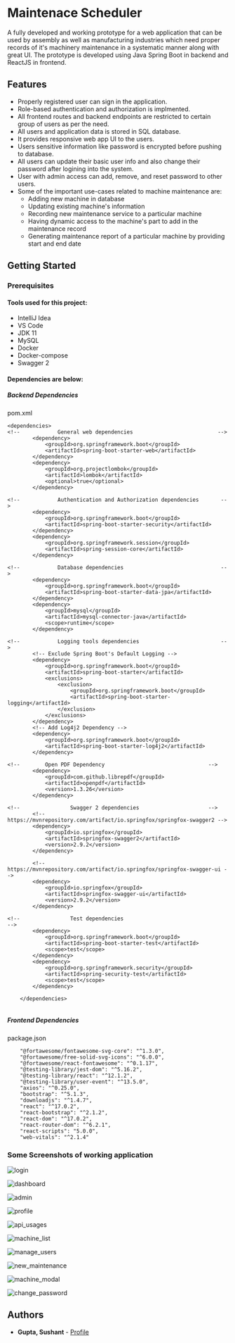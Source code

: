 # Maintenace Scheduler
A fully developed and working prototype for a web application that can be used by assembly as well as manufacturing industries which need proper records of it's machinery maintenance in a systematic manner along with great UI. The prototype is developed using Java Spring Boot in backend and ReactJS in frontend.

## Features

- Properly registered user can sign in the application.
- Role-based authentication and authorization is implmented.
- All frontend routes and backend endpoints are restricted to certain group of users as per the need.
- All users and application data is stored in SQL database.
- It provides responsive web app UI to the users.
- Users sensitive information like password is encrypted before pushing to database.
- All users can update their basic user info and also change their password after logining into the system.
- User with admin access can add, remove, and reset password to other users.
- Some of the important use-cases related to machine maintenance are:
  -  Adding new machine in database
  -  Updating existing machine's information
  -  Recording new maintenance service to a particular machine
  -  Having dynamic access to the machine's part to add in the maintenance record
  -  Generating maintenance report of a particular machine by providing start and end date


## Getting Started

### Prerequisites

#### Tools used for this project:

- IntelliJ Idea
- VS Code
- JDK 11
- MySQL
- Docker
- Docker-compose
- Swagger 2

#### Dependencies are below:

##### Backend Dependencies
pom.xml
```
<dependencies>
<!--			General web dependencies                           -->
		<dependency>
			<groupId>org.springframework.boot</groupId>
			<artifactId>spring-boot-starter-web</artifactId>
		</dependency>
		<dependency>
			<groupId>org.projectlombok</groupId>
			<artifactId>lombok</artifactId>
			<optional>true</optional>
		</dependency>

<!--			Authentication and Authorization dependencies		-->
		<dependency>
			<groupId>org.springframework.boot</groupId>
			<artifactId>spring-boot-starter-security</artifactId>
		</dependency>
		<dependency>
			<groupId>org.springframework.session</groupId>
			<artifactId>spring-session-core</artifactId>
		</dependency>

<!--			Database dependencies								-->
		<dependency>
			<groupId>org.springframework.boot</groupId>
			<artifactId>spring-boot-starter-data-jpa</artifactId>
		</dependency>
		<dependency>
			<groupId>mysql</groupId>
			<artifactId>mysql-connector-java</artifactId>
			<scope>runtime</scope>
		</dependency>

<!--			Logging tools dependencies							-->
		<!-- Exclude Spring Boot's Default Logging -->
		<dependency>
			<groupId>org.springframework.boot</groupId>
			<artifactId>spring-boot-starter</artifactId>
			<exclusions>
				<exclusion>
					<groupId>org.springframework.boot</groupId>
					<artifactId>spring-boot-starter-logging</artifactId>
				</exclusion>
			</exclusions>
		</dependency>
		<!-- Add Log4j2 Dependency -->
		<dependency>
			<groupId>org.springframework.boot</groupId>
			<artifactId>spring-boot-starter-log4j2</artifactId>
		</dependency>

<!--		Open PDF Dependency									-->
		<dependency>
			<groupId>com.github.librepdf</groupId>
			<artifactId>openpdf</artifactId>
			<version>1.3.26</version>
		</dependency>

<!--				Swagger 2 dependencies						-->
		<!-- https://mvnrepository.com/artifact/io.springfox/springfox-swagger2 -->
		<dependency>
			<groupId>io.springfox</groupId>
			<artifactId>springfox-swagger2</artifactId>
			<version>2.9.2</version>
		</dependency>

		<!-- https://mvnrepository.com/artifact/io.springfox/springfox-swagger-ui -->
		<dependency>
			<groupId>io.springfox</groupId>
			<artifactId>springfox-swagger-ui</artifactId>
			<version>2.9.2</version>
		</dependency>

<!--				Test dependencies									-->
		<dependency>
			<groupId>org.springframework.boot</groupId>
			<artifactId>spring-boot-starter-test</artifactId>
			<scope>test</scope>
		</dependency>
		<dependency>
			<groupId>org.springframework.security</groupId>
			<artifactId>spring-security-test</artifactId>
			<scope>test</scope>
		</dependency>

	</dependencies>
  
```

##### Frontend Dependencies
package.json
```
    "@fortawesome/fontawesome-svg-core": "^1.3.0",
    "@fortawesome/free-solid-svg-icons": "^6.0.0",
    "@fortawesome/react-fontawesome": "^0.1.17",
    "@testing-library/jest-dom": "^5.16.2",
    "@testing-library/react": "^12.1.2",
    "@testing-library/user-event": "^13.5.0",
    "axios": "^0.25.0",
    "bootstrap": "^5.1.3",
    "downloadjs": "^1.4.7",
    "react": "^17.0.2",
    "react-bootstrap": "^2.1.2",
    "react-dom": "^17.0.2",
    "react-router-dom": "^6.2.1",
    "react-scripts": "5.0.0",
    "web-vitals": "^2.1.4"

```

### Some Screenshots of working application
![login](https://github.com/sushantcode/MaintainceScheduler/blob/main/Screenshots/login.png)

![dashboard](https://github.com/sushantcode/MaintainceScheduler/blob/main/Screenshots/dashboard.png)

![admin](https://github.com/sushantcode/MaintainceScheduler/blob/main/Screenshots/admin_portal.png)

![profile](https://github.com/sushantcode/MaintainceScheduler/blob/main/Screenshots/admin_profile.png)

![api_usages](https://github.com/sushantcode/MaintainceScheduler/blob/main/Screenshots/api_usages.png)

![machine_list](https://github.com/sushantcode/MaintainceScheduler/blob/main/Screenshots/machine_list.png)

![manage_users](https://github.com/sushantcode/MaintainceScheduler/blob/main/Screenshots/manage_users.png)

![new_maintenance](https://github.com/sushantcode/MaintainceScheduler/blob/main/Screenshots/new_maintenance.png)

![machine_modal](https://github.com/sushantcode/MaintainceScheduler/blob/main/Screenshots/machine_modal.png)

![change_password](https://github.com/sushantcode/MaintainceScheduler/blob/main/Screenshots/change_password.png)

## Authors

* **Gupta, Sushant** - [Profile](https://github.com/sushantcode)

